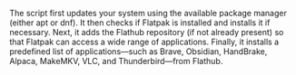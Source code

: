 The script first updates your system using the available package manager (either apt or dnf). It then checks if Flatpak is installed and installs it if necessary. Next, it adds the Flathub repository (if not already present) so that Flatpak can access a wide range of applications. Finally, it installs a predefined list of applications—such as Brave, Obsidian, HandBrake, Alpaca, MakeMKV, VLC, and Thunderbird—from Flathub.







